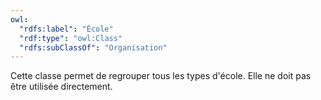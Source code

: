 ```yaml
---
owl:
  "rdfs:label": "École"
  "rdf:type": "owl:Class"
  "rdfs:subClassOf": "Organisation"
---
```


<OntologyTable frontMatter={frontMatter}/>

Cette classe permet de regrouper tous les types d'école. Elle ne doit pas être utilisée directement.
